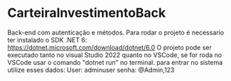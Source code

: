 # CarteiraInvestimentoBack
Back-end com autenticação e métodos. 
Para rodar o projeto é necessario ter instalado o SDK .NET 6:
https://dotnet.microsoft.com/download/dotnet/6.0
O projeto pode ser executado tanto no visual Studio 2022 quanto no VSCode, se for roda no VSCode usar o comando "dotnet run" no terminal.
para entrar no sistema utilize esses dados:
User: adminuser
senha: @Admin,123
